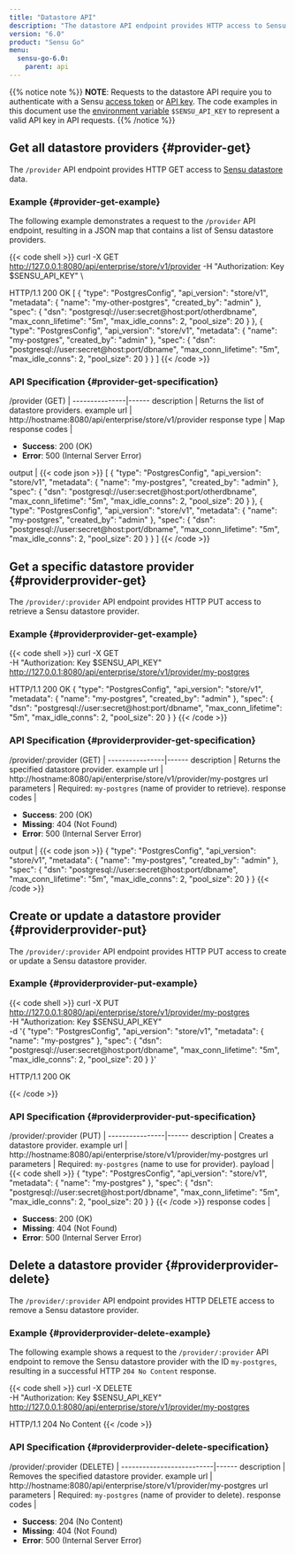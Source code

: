 ```yaml
---
title: "Datastore API"
description: "The datastore API endpoint provides HTTP access to Sensu datastore providers. This reference includes examples for returning the provider definitions, creating a provider, and more."
version: "6.0"
product: "Sensu Go"
menu:
  sensu-go-6.0:
    parent: api
---
```


{{% notice note %}}
**NOTE**: Requests to the datastore API require you to authenticate with a Sensu [access token](../#authenticate-with-the-authentication-api) or [API key](../#authenticate-with-an-api-key).
The code examples in this document use the [environment variable](../#configure-an-environment-variable-for-api-key-authentication) `$SENSU_API_KEY` to represent a valid API key in API requests. 
{{% /notice %}}

## Get all datastore providers {#provider-get}

The `/provider` API endpoint provides HTTP GET access to [Sensu datastore][1] data.

### Example {#provider-get-example}

The following example demonstrates a request to the `/provider` API endpoint, resulting in a JSON map that contains a list of Sensu datastore providers.

{{< code shell >}}
curl -X GET \
http://127.0.0.1:8080/api/enterprise/store/v1/provider
-H "Authorization: Key $SENSU_API_KEY" \

HTTP/1.1 200 OK
[
  {
    "type": "PostgresConfig",
    "api_version": "store/v1",
    "metadata": {
      "name": "my-other-postgres",
      "created_by": "admin"
    },
    "spec": {
      "dsn": "postgresql://user:secret@host:port/otherdbname",
      "max_conn_lifetime": "5m",
      "max_idle_conns": 2,
      "pool_size": 20
    }
  },
  {
    "type": "PostgresConfig",
    "api_version": "store/v1",
    "metadata": {
      "name": "my-postgres",
      "created_by": "admin"
    },
    "spec": {
      "dsn": "postgresql://user:secret@host:port/dbname",
      "max_conn_lifetime": "5m",
      "max_idle_conns": 2,
      "pool_size": 20
    }
  }
]
{{< /code >}}

### API Specification {#provider-get-specification}

/provider (GET)  | 
---------------|------
description    | Returns the list of datastore providers.
example url    | http://hostname:8080/api/enterprise/store/v1/provider
response type  | Map
response codes | <ul><li>**Success**: 200 (OK)</li><li>**Error**: 500 (Internal Server Error)</li></ul>
output         | {{< code json >}}
[
  {
    "type": "PostgresConfig",
    "api_version": "store/v1",
    "metadata": {
      "name": "my-postgres",
      "created_by": "admin"
    },
    "spec": {
      "dsn": "postgresql://user:secret@host:port/otherdbname",
      "max_conn_lifetime": "5m",
      "max_idle_conns": 2,
      "pool_size": 20
    }
  },
  {
    "type": "PostgresConfig",
    "api_version": "store/v1",
    "metadata": {
      "name": "my-postgres",
      "created_by": "admin"
    },
    "spec": {
      "dsn": "postgresql://user:secret@host:port/dbname",
      "max_conn_lifetime": "5m",
      "max_idle_conns": 2,
      "pool_size": 20
    }
  }
]
{{< /code >}}

## Get a specific datastore provider {#providerprovider-get}

The `/provider/:provider` API endpoint provides HTTP PUT access to retrieve a Sensu datastore provider.

### Example {#providerprovider-get-example}

{{< code shell >}}
curl -X GET \
-H "Authorization: Key $SENSU_API_KEY" \
http://127.0.0.1:8080/api/enterprise/store/v1/provider/my-postgres

HTTP/1.1 200 OK
{
  "type": "PostgresConfig",
  "api_version": "store/v1",
  "metadata": {
    "name": "my-postgres",
    "created_by": "admin"
  },
  "spec": {
    "dsn": "postgresql://user:secret@host:port/dbname",
    "max_conn_lifetime": "5m",
    "max_idle_conns": 2,
    "pool_size": 20
  }
}
{{< /code >}}

### API Specification {#providerprovider-get-specification}

/provider/:provider (GET) | 
----------------|------
description     | Returns the specified datastore provider.
example url     | http://hostname:8080/api/enterprise/store/v1/provider/my-postgres
url parameters  | Required: `my-postgres` (name of provider to retrieve).
response codes   | <ul><li>**Success**: 200 (OK)</li><li> **Missing**: 404 (Not Found)</li><li>**Error**: 500 (Internal Server Error)</li></ul>
output         | {{< code json >}}
{
  "type": "PostgresConfig",
  "api_version": "store/v1",
  "metadata": {
    "name": "my-postgres",
    "created_by": "admin"
  },
  "spec": {
    "dsn": "postgresql://user:secret@host:port/dbname",
    "max_conn_lifetime": "5m",
    "max_idle_conns": 2,
    "pool_size": 20
  }
}
{{< /code >}}

## Create or update a datastore provider {#providerprovider-put}

The `/provider/:provider` API endpoint provides HTTP PUT access to create or update a Sensu datastore provider.

### Example {#providerprovider-put-example}

{{< code shell >}}
curl -X PUT \
http://127.0.0.1:8080/api/enterprise/store/v1/provider/my-postgres \
-H "Authorization: Key $SENSU_API_KEY" \
-d '{
  "type": "PostgresConfig",
  "api_version": "store/v1",
  "metadata": {
    "name": "my-postgres"
  },
  "spec": {
    "dsn": "postgresql://user:secret@host:port/dbname",
    "max_conn_lifetime": "5m",
    "max_idle_conns": 2,
    "pool_size": 20
  }
}'

HTTP/1.1 200 OK

{{< /code >}}

### API Specification {#providerprovider-put-specification}

/provider/:provider (PUT) | 
----------------|------
description     | Creates a datastore provider.
example url     | http://hostname:8080/api/enterprise/store/v1/provider/my-postgres
url parameters  | Required: `my-postgres` (name to use for provider).
payload         | {{< code shell >}}
{
  "type": "PostgresConfig",
  "api_version": "store/v1",
  "metadata": {
    "name": "my-postgres"
  },
  "spec": {
    "dsn": "postgresql://user:secret@host:port/dbname",
    "max_conn_lifetime": "5m",
    "max_idle_conns": 2,
    "pool_size": 20
  }
}
{{< /code >}}
response codes   | <ul><li>**Success**: 200 (OK)</li><li> **Missing**: 404 (Not Found)</li><li>**Error**: 500 (Internal Server Error)</li></ul>

## Delete a datastore provider {#providerprovider-delete}

The `/provider/:provider` API endpoint provides HTTP DELETE access to remove a Sensu datastore provider.

### Example {#providerprovider-delete-example}

The following example shows a request to the `/provider/:provider` API endpoint to remove the Sensu datastore provider with the ID `my-postgres`, resulting in a successful HTTP `204 No Content` response.

{{< code shell >}}
curl -X DELETE \
-H "Authorization: Key $SENSU_API_KEY" \
http://127.0.0.1:8080/api/enterprise/store/v1/provider/my-postgres

HTTP/1.1 204 No Content
{{< /code >}}

### API Specification {#providerprovider-delete-specification}

/provider/:provider (DELETE) | 
--------------------------|------
description               | Removes the specified datastore provider.
example url               | http://hostname:8080/api/enterprise/store/v1/provider/my-postgres
url parameters            | Required: `my-postgres` (name of provider to delete).
response codes            | <ul><li>**Success**: 204 (No Content)</li><li>**Missing**: 404 (Not Found)</li><li>**Error**: 500 (Internal Server Error)</li></ul>

[1]: ../../operations-deploy-sensu/datastore/
